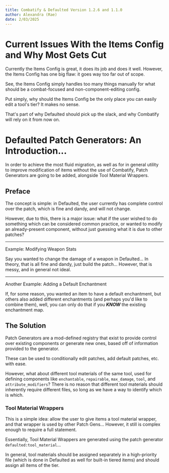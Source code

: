 ```yaml
---
title: Combatify & Defaulted Version 1.2.6 and 1.1.0
author: Alexandra (Rae)
date: 2/03/2025
---
```

# Current Issues With the Items Config and Why Most Gets Cut

Currently the Items Config is great, it does its job and does it well.
However, the Items Config has one big flaw: it goes way too far out of scope.

See, the Items Config simply handles too many things manually for what should be a combat-focused and non-component-editing config.

Put simply, why should the Items Config be the only place you can easily edit a tool's tier? It makes no sense.

That's part of why Defaulted should pick up the slack, and why Combatify will rely on it from now on.

# Defaulted Patch Generators: An Introduction...

In order to achieve the most fluid migration, as well as for in general utility to improve modification of items without the use of Combatify, Patch Generators are going to be added, alongside Tool Material Wrappers.

## Preface

The concept is simple: in Defaulted, the user currently has complete control over the patch, which is fine and dandy, and will not change.

However, due to this, there is a major issue: what if the user wished to do something which can be considered common practice, or wanted to modify an already-present component, without just guessing what it is due to other patches?
***
Example: Modifying Weapon Stats

Say you wanted to change the damage of a weapon in Defaulted... In theory, that is all fine and dandy, just build the patch...
However, that is messy, and in general not ideal.
***
Another Example: Adding a Default Enchantment

If, for some reason, you wanted an item to have a default enchantment, but others also added different enchantments (and perhaps you'd like to combine them), well, you can only do that if you ***KNOW*** the existing enchantment map.

## The Solution

Patch Generators are a mod-defined registry that exist to provide control over existing components *or* generate new ones, based off of information provided to the generator.

These can be used to conditionally edit patches, add default patches, etc. with ease.

However, what about different tool materials of the same tool, used for defining components like `enchantable`, `repairable`, `max_damage`, `tool`, and `attribute_modifiers`? There is no reason that different tool materials should inherently require different files, so long as we have a way to identify which is which.

### Tool Material Wrappers

This is a simple idea: allow the user to give items a tool material wrapper, and that wrapper is used by other Patch Gens...
However, it still is complex enough to require a full statement.

Essentially, Tool Material Wrappers are generated using the patch generator `defaulted:tool_material`...

In general, tool materials should be assigned separately in a high-priority file (which is done in Defaulted as well for built-in tiered items) and should assign all items of the tier.